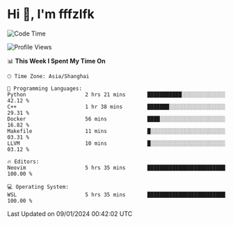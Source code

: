 # Hi 👋, I'm fffzlfk

<!--START_SECTION:waka-->
![Code Time](http://img.shields.io/badge/Code%20Time-640%20hrs%2022%20mins-blue)

![Profile Views](http://img.shields.io/badge/Profile%20Views-6-blue)

📊 **This Week I Spent My Time On** 

```text
🕑︎ Time Zone: Asia/Shanghai

💬 Programming Languages: 
Python                   2 hrs 21 mins       ███████████░░░░░░░░░░░░░░   42.12 % 
C++                      1 hr 38 mins        ███████░░░░░░░░░░░░░░░░░░   29.31 % 
Docker                   56 mins             ████░░░░░░░░░░░░░░░░░░░░░   16.82 % 
Makefile                 11 mins             █░░░░░░░░░░░░░░░░░░░░░░░░   03.31 % 
LLVM                     10 mins             █░░░░░░░░░░░░░░░░░░░░░░░░   03.12 % 

🔥 Editors: 
Neovim                   5 hrs 35 mins       █████████████████████████   100.00 % 

💻 Operating System: 
WSL                      5 hrs 35 mins       █████████████████████████   100.00 % 
```


 Last Updated on 09/01/2024 00:42:02 UTC
<!--END_SECTION:waka-->
